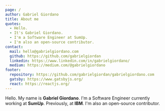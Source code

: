 ```yaml
---
page: /
author: Gabriel Giordano
title: About me
quotes:
  - Hello.
  - It's Gabriel Giordano.
  - I'm a Software Engineer at SumUp.
  - I'm also an open-source contributor.
contact:
  mail: hello@gabrielgiordano.com
  github: https://github.com/gabrielgiordan
  linkedin: https://www.linkedin.com/in/gabrielgiordano/
  medium: https://medium.com/@gabrielgiordano
footer:
  repository: https://github.com/gabrielgiordan/gabrielgiordano.com
  gatsby: https://www.gatsbyjs.org/
  react: https://reactjs.org/
---
```


Hello. My name is **Gabriel Giordano**. I'm a Software Engineer currently working at **SumUp**. Previously, at **IBM**. I'm also an open-source contributor.

